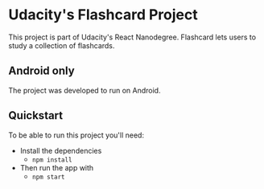 # Udacity's Flashcard Project

This project is part of Udacity's React Nanodegree.
Flashcard lets users to study a collection of flashcards.

## Android only
The project was developed to run on Android.

## Quickstart

To be able to run this project you'll need:

* Install the dependencies
    - `npm install`
* Then run the app with
    - `npm start`